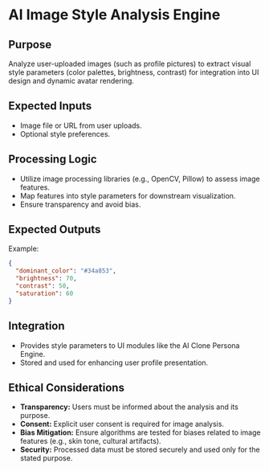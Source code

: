 # AI Image Style Analysis Engine

## Purpose
Analyze user-uploaded images (such as profile pictures) to extract visual style parameters (color palettes, brightness, contrast) for integration into UI design and dynamic avatar rendering.

## Expected Inputs
- Image file or URL from user uploads.
- Optional style preferences.

## Processing Logic
- Utilize image processing libraries (e.g., OpenCV, Pillow) to assess image features.
- Map features into style parameters for downstream visualization.
- Ensure transparency and avoid bias.

## Expected Outputs
Example:
```json
{
  "dominant_color": "#34a853",
  "brightness": 70,
  "contrast": 50,
  "saturation": 60
}
```

## Integration
- Provides style parameters to UI modules like the AI Clone Persona Engine.
- Stored and used for enhancing user profile presentation.

## Ethical Considerations
- **Transparency:** Users must be informed about the analysis and its purpose.
- **Consent:** Explicit user consent is required for image analysis.
- **Bias Mitigation:** Ensure algorithms are tested for biases related to image features (e.g., skin tone, cultural artifacts).
- **Security:** Processed data must be stored securely and used only for the stated purpose.
